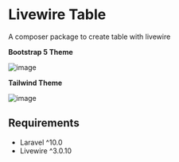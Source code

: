 # Livewire Table

A composer package to create table with livewire

__Bootstrap 5 Theme__

![image](https://github.com/ruangdeveloper/livewire-table/assets/55426692/2c954810-bba9-42ba-bbca-9a165bc4cca2)

__Tailwind Theme__

![image](https://github.com/ruangdeveloper/livewire-table/assets/55426692/c88a72a5-95fe-445c-ac4f-9af0a49721a7)

## Requirements

- Laravel ^10.0
- Livewire ^3.0.10

